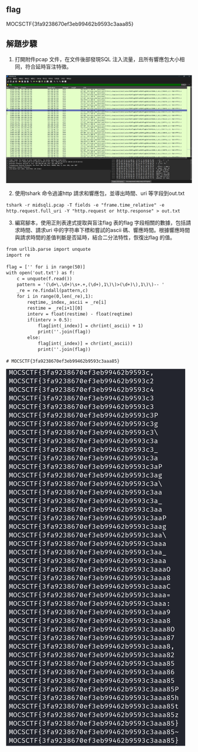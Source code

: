 ## flag

MOCSCTF{3fa9238670ef3eb99462b9593c3aaa85}

## 解題步驟

1. 打開附件pcap 文件，在文件後部發現SQL 注入流量，且所有響應包大小相同，符合延時盲注特徵。

![image-20250614182547273](img/image-20250614182547273.png)

2. 使用tshark 命令過濾http 請求和響應包，並導出時間、uri 等字段到out.txt

```
tshark -r midsqli.pcap -T fields -e "frame.time_relative" -e http.request.full_uri -Y "http.request or http.response" > out.txt
```

3. 編寫腳本，使用正則表達式提取與盲注flag 表的flag 字段相關的數據，包括請求時間、請求uri 中的字符串下標和嘗試的ascii 碼、響應時間。根據響應時間與請求時間的差值判斷是否延時，結合二分法特性，恢復出flag 的值。

```
from urllib.parse import unquote
import re

flag = ['' for i in range(50)]
with open('out.txt') as f:
    c = unquote(f.read())
    pattern = '(\d+\.\d+)\s+.+,(\d+),1\)\)>(\d+)\),1\)\)-- '
    _re = re.findall(pattern,c)
    for i in range(0,len(_re),1):
        reqtime,_index,_ascii = _re[i]
        restime = _re[i+1][0]
        interv = float(restime) - float(reqtime)
        if(interv > 0.5):
            flag[int(_index)] = chr(int(_ascii) + 1)
            print(''.join(flag))
        else:
            flag[int(_index)] = chr(int(_ascii))
            print(''.join(flag))

# MOCSCTF{3fa9238670ef3eb99462b9593c3aaa85}
```

![image-20250614183232673](img/image-20250614183232673.png)